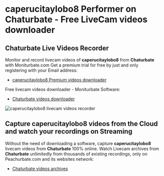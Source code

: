 # caperucitaylobo8 Performer on Chaturbate - Free LiveCam videos downloader

## Chaturbate Live Videos Recorder

Monitor and record livecam videos of **caperucitaylobo8** from **Chaturbate** with Moniturbate.com
Get a premium trial for free by just and only registering with your Email address:
* [caperucitaylobo8 Premium videos downloader](https://moniturbate.com/request-demo-licence-key.html)

Free livecam videos downloader - Moniturbate Software:
* [Chaturbate videos downloader](https://moniturbate.com/moniturbate-download-software.html)

![caperucitaylobo8 livecam videos recorder](https://peachurnet.com/templates/moniturbate-software.png)


## Capture caperucitaylobo8 videos from the Cloud and watch your recordings on Streaming

Without the need of downloading a software, capture **caperucitaylobo8** livecam videos from **Chaturbate** 100% online.
Watch Livecam archives from **Chaturbate** unlimitedly from thousands of existing recordings, only on Peachurbate.com and its websites network:
* [Chaturbate videos archives](https://peachurnet.com/)